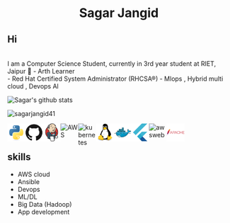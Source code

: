 <h1 align = "Center" > <b>Sagar Jangid</b> </h1>
<h2><en>Hi</en></h2><br>
I am a Computer Science Student, currently in 3rd year student at RIET, Jaipur 🏫
- Arth Learner<br>
- Red Hat Certified System Administrator (RHCSA®)
- Mlops , Hybrid multi cloud , Devops Al

![Sagar's github stats](https://github-readme-stats.vercel.app/api?username=sagarjangid41&count_private=true&show_icons=true&theme=highcontrast)

<p align="Left"> <img src="https://komarev.com/ghpvc/?username=sagarjangid41&style=plastic&color=orange&label=PROFILE+VIEWS" alt="sagarjangid41"  /> </p>
<p></p>

<img align="left" alt="Python" width="40px" src="https://github.com/devicons/devicon/blob/master/icons/python/python-original.svg" />
<img align="left" alt="GitHub" width="40px" src="https://github.com/devicons/devicon/blob/master/icons/github/github-original.svg" />
<img align="left" alt="Jenkins" width="40px" src="https://github.com/devicons/devicon/blob/master/icons/jenkins/jenkins-original.svg" />
<img align="left" alt="AWS" width="40px" src="https://cdn.jsdelivr.net/npm/simple-icons@3.2.0/icons/amazonaws.svg" />
<img align="left" alt="kubernetes" width="40px" src="https://www.vectorlogo.zone/logos/kubernetes/kubernetes-icon.svg" />
<img align="left" alt="linux" width="40px" src="https://github.com/devicons/devicon/blob/master/icons/linux/linux-original.svg" />
<img align="left" alt="docker" width="40px" src="https://github.com/devicons/devicon/blob/master/icons/docker/docker-original.svg" />
<img align="left" alt="Flutter" width="40px" src="https://github.com/devicons/devicon/blob/master/icons/flutter/flutter-original.svg" />
<img align="left" alt="awsweb" width="40px" src="https://devicon.dev/devicon.git/icons/amazonwebservices/amazonwebservices-original-wordmark.svg" />
<img align="left" alt="webserver" width="40px" src="https://github.com/devicons/devicon/blob/master/icons/apache/apache-original-wordmark.svg" />

<br>
<br>
<b><h2>skills </h2></b>

- AWS cloud
- Ansible
- Devops 
- ML/DL
- Big Data (Hadoop)
- App development
